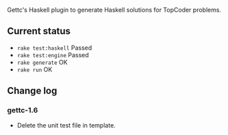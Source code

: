 Gettc's Haskell plugin to generate Haskell solutions for TopCoder problems.

## Current status

* `rake test:haskell` Passed
* `rake test:engine` Passed
* `rake generate` OK
* `rake run` OK

## Change log

### gettc-1.6

* Delete the unit test file in template.